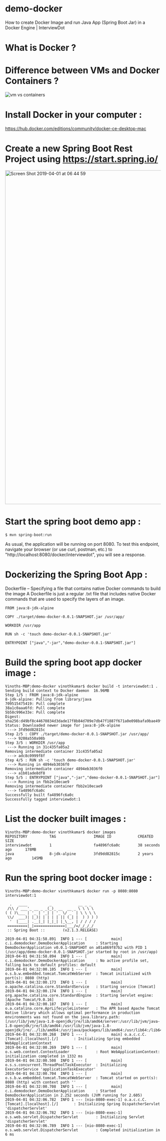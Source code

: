 # demo-docker
How to create Docker Image and run Java App (Spring Boot Jar) in a Docker Engine | InterviewDot

# What is Docker ?

# Difference between VMs and Docker Containers ?
![vm vs containers](https://user-images.githubusercontent.com/30971809/55304291-08e4bf00-544b-11e9-8098-59eba5d6fdf4.jpg)


# Install Docker in your computer : 

https://hub.docker.com/editions/community/docker-ce-desktop-mac

# Create a new Spring Boot Rest Project using https://start.spring.io/

<img width="1076" alt="Screen Shot 2019-04-01 at 06 44 59" src="https://user-images.githubusercontent.com/30971809/55304033-be167780-5449-11e9-930f-c8651d749708.png">

# Start the spring boot demo app :
```$ mvn spring-boot:run```

As usual, the application will be running on port 8080. To test this endpoint, navigate your browser (or use curl, postman, etc.) to "http://localhost:8080/docker/interviewdot", you will see a response.

# Dockerizing the Spring Boot App :
Dockerfile – Specifying a file that contains native Docker commands to build the image
A Dockerfile is just a regular .txt file that includes native Docker commands that are used to specify the layers of an image. 

```
FROM java:8-jdk-alpine

COPY ./target/demo-docker-0.0.1-SNAPSHOT.jar /usr/app/

WORKDIR /usr/app

RUN sh -c 'touch demo-docker-0.0.1-SNAPSHOT.jar'

ENTRYPOINT ["java","-jar","demo-docker-0.0.1-SNAPSHOT.jar"]
```
# Build the spring boot app docker image :
```
Vinoths-MBP:demo-docker vinothkumar$ docker build -t interviewdot:1 .
Sending build context to Docker daemon  16.96MB
Step 1/5 : FROM java:8-jdk-alpine
8-jdk-alpine: Pulling from library/java
709515475419: Pull complete 
38a1c0aaa6fd: Pull complete 
5b58c996e33e: Pull complete 
Digest: sha256:d49bf8c44670834d3dade17f8b84d709e7db47f1887f671a0e098bafa9bae49f
Status: Downloaded newer image for java:8-jdk-alpine
 ---> 3fd9dd82815c
Step 2/5 : COPY ./target/demo-docker-0.0.1-SNAPSHOT.jar /usr/app/
 ---> 9208a550a98b
Step 3/5 : WORKDIR /usr/app
 ---> Running in 31c435fa05a2
Removing intermediate container 31c435fa05a2
 ---> adc8c0999f8f
Step 4/5 : RUN sh -c 'touch demo-docker-0.0.1-SNAPSHOT.jar'
 ---> Running in 4894eb3036f0
Removing intermediate container 4894eb3036f0
 ---> a1b01ade8df8
Step 5/5 : ENTRYPOINT ["java","-jar","demo-docker-0.0.1-SNAPSHOT.jar"]
 ---> Running in fbb2e10ecae9
Removing intermediate container fbb2e10ecae9
 ---> fa4896fc6a0c
Successfully built fa4896fc6a0c
Successfully tagged interviewdot:1
```
# List the docker built images :
```
Vinoths-MBP:demo-docker vinothkumar$ docker images
REPOSITORY          TAG                 IMAGE ID            CREATED             SIZE
interviewdot        1                   fa4896fc6a0c        38 seconds ago      178MB
java                8-jdk-alpine        3fd9dd82815c        2 years ago         145MB
```
# Run the spring boot docker image :
```
Vinoths-MBP:demo-docker vinothkumar$ docker run -p 8080:8080 interviewdot:1

  .   ____          _            __ _ _
 /\\ / ___'_ __ _ _(_)_ __  __ _ \ \ \ \
( ( )\___ | '_ | '_| | '_ \/ _` | \ \ \ \
 \\/  ___)| |_)| | | | | || (_| |  ) ) ) )
  '  |____| .__|_| |_|_| |_\__, | / / / /
 =========|_|==============|___/=/_/_/_/
 :: Spring Boot ::        (v2.1.3.RELEASE)

2019-04-01 04:31:58.891  INFO 1 --- [           main] c.i.demodocker.DemoDockerApplication     : Starting DemoDockerApplication v0.0.1-SNAPSHOT on a01a869f87b2 with PID 1 (/usr/app/demo-docker-0.0.1-SNAPSHOT.jar started by root in /usr/app)
2019-04-01 04:31:58.894  INFO 1 --- [           main] c.i.demodocker.DemoDockerApplication     : No active profile set, falling back to default profiles: default
2019-04-01 04:32:00.105  INFO 1 --- [           main] o.s.b.w.embedded.tomcat.TomcatWebServer  : Tomcat initialized with port(s): 8080 (http)
2019-04-01 04:32:00.173  INFO 1 --- [           main] o.apache.catalina.core.StandardService   : Starting service [Tomcat]
2019-04-01 04:32:00.174  INFO 1 --- [           main] org.apache.catalina.core.StandardEngine  : Starting Servlet engine: [Apache Tomcat/9.0.16]
2019-04-01 04:32:00.187  INFO 1 --- [           main] o.a.catalina.core.AprLifecycleListener   : The APR based Apache Tomcat Native library which allows optimal performance in production environments was not found on the java.library.path: [/usr/lib/jvm/java-1.8-openjdk/jre/lib/amd64/server:/usr/lib/jvm/java-1.8-openjdk/jre/lib/amd64:/usr/lib/jvm/java-1.8-openjdk/jre/../lib/amd64:/usr/java/packages/lib/amd64:/usr/lib64:/lib64:/lib:/usr/lib]
2019-04-01 04:32:00.268  INFO 1 --- [           main] o.a.c.c.C.[Tomcat].[localhost].[/]       : Initializing Spring embedded WebApplicationContext
2019-04-01 04:32:00.269  INFO 1 --- [           main] o.s.web.context.ContextLoader            : Root WebApplicationContext: initialization completed in 1332 ms
2019-04-01 04:32:00.508  INFO 1 --- [           main] o.s.s.concurrent.ThreadPoolTaskExecutor  : Initializing ExecutorService 'applicationTaskExecutor'
2019-04-01 04:32:00.704  INFO 1 --- [           main] o.s.b.w.embedded.tomcat.TomcatWebServer  : Tomcat started on port(s): 8080 (http) with context path ''
2019-04-01 04:32:00.708  INFO 1 --- [           main] c.i.demodocker.DemoDockerApplication     : Started DemoDockerApplication in 2.252 seconds (JVM running for 2.605)
2019-04-01 04:32:06.782  INFO 1 --- [nio-8080-exec-1] o.a.c.c.C.[Tomcat].[localhost].[/]       : Initializing Spring DispatcherServlet 'dispatcherServlet'
2019-04-01 04:32:06.782  INFO 1 --- [nio-8080-exec-1] o.s.web.servlet.DispatcherServlet        : Initializing Servlet 'dispatcherServlet'
2019-04-01 04:32:06.789  INFO 1 --- [nio-8080-exec-1] o.s.web.servlet.DispatcherServlet        : Completed initialization in 6 ms
```
